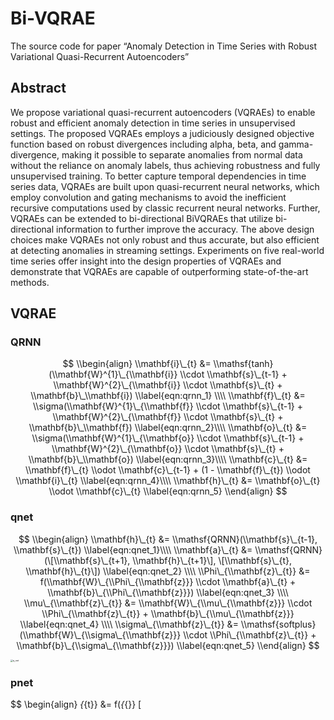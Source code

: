 # Bi-VQRAE

The source code for paper “Anomaly Detection in Time Series with Robust
Variational Quasi-Recurrent Autoencoders”

## Abstract

We propose variational quasi-recurrent autoencoders (VQRAEs) to enable
robust and efficient anomaly detection in time series in unsupervised
settings. The proposed VQRAEs employs a judiciously designed objective
function based on robust divergences including alpha, beta, and
gamma-divergence, making it possible to separate anomalies from normal
data without the reliance on anomaly labels, thus achieving robustness
and fully unsupervised training. To better capture temporal dependencies
in time series data, VQRAEs are built upon quasi-recurrent neural
networks, which employ convolution and gating mechanisms to avoid the
inefficient recursive computations used by classic recurrent neural
networks. Further, VQRAEs can be extended to bi-directional BiVQRAEs
that utilize bi-directional information to further improve the accuracy.
The above design choices make VQRAEs not only robust and thus accurate,
but also efficient at detecting anomalies in streaming settings.
Experiments on five real-world time series offer insight into the design
properties of VQRAEs and demonstrate that VQRAEs are capable of
outperforming state-of-the-art methods.

## VQRAE

### QRNN

$$
\\begin{align}
            \\mathbf{i}\_{t} &= \\mathsf{tanh}(\\mathbf{W}^{1}\_{\\mathbf{i}} \\cdot \\mathbf{s}\_{t-1} + \\mathbf{W}^{2}\_{\\mathbf{i}} \\cdot \\mathbf{s}\_{t} + \\mathbf{b}\_\\mathbf{i}) \\label{eqn:qrnn_1} \\\\
            \\mathbf{f}\_{t} &= \\sigma(\\mathbf{W}^{1}\_{\\mathbf{f}} \\cdot \\mathbf{s}\_{t-1} + \\mathbf{W}^{2}\_{\\mathbf{f}} \\cdot \\mathbf{s}\_{t} + \\mathbf{b}\_\\mathbf{f}) \\label{eqn:qrnn_2}\\\\
            \\mathbf{o}\_{t} &= \\sigma(\\mathbf{W}^{1}\_{\\mathbf{o}} \\cdot \\mathbf{s}\_{t-1} + \\mathbf{W}^{2}\_{\\mathbf{o}} \\cdot \\mathbf{s}\_{t} + \\mathbf{b}\_\\mathbf{o}) \\label{eqn:qrnn_3}\\\\
            \\mathbf{c}\_{t} &= \\mathbf{f}\_{t} \\odot \\mathbf{c}\_{t-1} + (1 - \\mathbf{f}\_{t}) \\odot \\mathbf{i}\_{t} \\label{eqn:qrnn_4}\\\\
            \\mathbf{h}\_{t} &= \\mathbf{o}\_{t} \\odot \\mathbf{c}\_{t} \\label{eqn:qrnn_5}
        \\end{align}
$$

### qnet

$$
\\begin{align}
        \\mathbf{h}\_{t} &= \\mathsf{QRNN}(\\mathbf{s}\_{t-1}, \\mathbf{s}\_{t}) \\label{eqn:qnet_1}\\\\
        \\mathbf{a}\_{t} &= \\mathsf{QRNN}(\[\\mathbf{s}\_{t+1}, \\mathbf{h}\_{t+1}\], \[\\mathbf{s}\_{t}, \\mathbf{h}\_{t}\]) \\label{eqn:qnet_2} \\\\
        \\Phi\_{\\mathbf{z}\_{t}} &= f(\\mathbf{W}\_{\\Phi\_{\\mathbf{z}}} \\cdot \\mathbf{a}\_{t} + \\mathbf{b}\_{\\Phi\_{\\mathbf{z}}}) \\label{eqn:qnet_3} \\\\
        \\mu\_{\\mathbf{z}\_{t}} &= \\mathbf{W}\_{\\mu\_{\\mathbf{z}}} \\cdot \\Phi\_{\\mathbf{z}\_{t}} + \\mathbf{b}\_{\\mu\_{\\mathbf{z}}} \\label{eqn:qnet_4} \\\\
        \\sigma\_{\\mathbf{z}\_{t}} &= \\mathsf{softplus}(\\mathbf{W}\_{\\sigma\_{\\mathbf{z}}} \\cdot \\Phi\_{\\mathbf{z}\_{t}} + \\mathbf{b}\_{\\sigma\_{\\mathbf{z}}}) \\label{eqn:qnet_5}
        \\end{align}
$$

<img src="D:\Source Code\(Bi)-VQRAE\q_net.png" alt="q_net" style="zoom:25%;" />

### pnet

$$ \\begin{align} *{*{t}} &= f(*{*{}} \[
